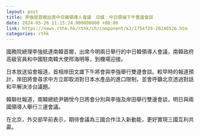 ```yaml
---
layout: post
title: 李強抵首爾出席中日韓領導人會議　日媒：中日領袖下午雙邊會談
date: 2024-05-26 11:15:24.000000000 +08:00
link: https://news.rthk.hk/rthk/ch/component/k2/1754729-20240526.htm
categories: rthk
---
```


國務院總理李強抵達南韓首爾，出席今明兩日舉行的中日韓領導人會議，南韓政府高級官員和中國駐南韓大使邢海明等，到機場迎接。

日本放送協會報道，首相岸田文雄下午將會與李強舉行雙邊會談。較早時的報道預計，岸田將會尋求中方立即取消對日本水產品的進口限制，並會呼籲北京透過對話和平解決涉台議題。

韓聯社報道，南韓總統尹錫悅今日將會分別與李強及岸田舉行雙邊會談，明日與兩國領導人舉行三邊會議。

在北京，外交部早前表示，期待會議為三國合作注入新動能，更好實現三國互利共贏。

